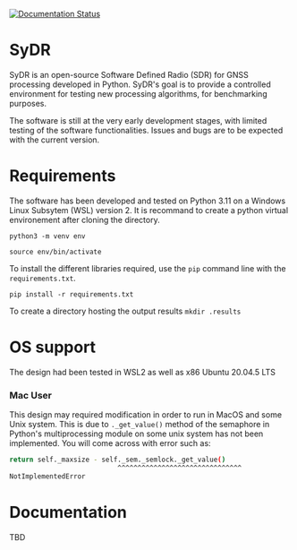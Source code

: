 [![Documentation Status](https://readthedocs.org/projects/sydr/badge/?version=latest)](https://sydr.readthedocs.io/en/latest/?badge=latest)

# SyDR

SyDR is an open-source Software Defined Radio (SDR) for GNSS processing developed in Python. SyDR's goal is to provide a controlled environment for testing new processing algorithms, for benchmarking purposes.

The software is still at the very early development stages, with limited testing of the software functionalities. Issues and bugs are to be expected with the current version. 

# Requirements

The software has been developed and tested on Python 3.11 on a Windows Linux Subsytem (WSL) version 2. 
It is recommand to create a python virtual environement after cloning the directory. 

`python3 -m venv env`

`source env/bin/activate`

To install the different libraries required, use the `pip` command line with the `requirements.txt`. 

`pip install -r requirements.txt`

To create a directory hosting the output results
`mkdir .results`

# OS support

The design had been tested in WSL2 as well as x86 Ubuntu 20.04.5 LTS
### Mac User
This design may required modification in order to run in MacOS and some Unix system. This is due to `._get_value()` method of the semaphore in Python's multiprocessing module on some unix system has not been implemented. You will come across with error such as:
```bash
return self._maxsize - self._sem._semlock._get_value()
                           ^^^^^^^^^^^^^^^^^^^^^^^^^^^^^^^
NotImplementedError
```

# Documentation 

TBD
